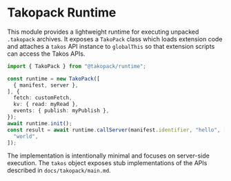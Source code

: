 # Takopack Runtime

This module provides a lightweight runtime for executing unpacked `.takopack`
archives. It exposes a `TakoPack` class which loads extension code and attaches
a `takos` API instance to `globalThis` so that extension scripts can access the
Takos APIs.

```ts
import { TakoPack } from "@takopack/runtime";

const runtime = new TakoPack([
  { manifest, server },
], {
  fetch: customFetch,
  kv: { read: myRead },
  events: { publish: myPublish },
});
await runtime.init();
const result = await runtime.callServer(manifest.identifier, "hello", [
  "world",
]);
```

The implementation is intentionally minimal and focuses on server-side
execution. The `takos` object exposes stub implementations of the APIs described
in `docs/takopack/main.md`.
